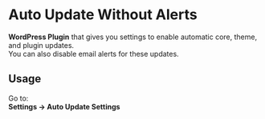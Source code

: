 # Auto Update Without Alerts

**WordPress Plugin** that gives you settings to enable automatic core, theme, and plugin updates.  
You can also disable email alerts for these updates.

## Usage
Go to:  
**Settings → Auto Update Settings**
